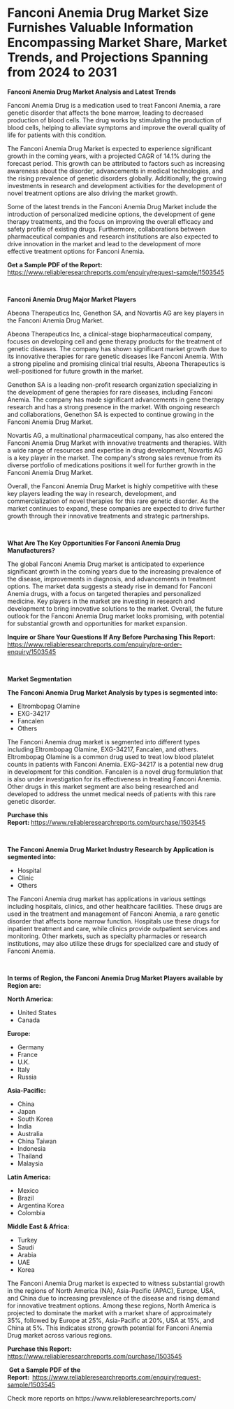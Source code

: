 <p><h1>Fanconi Anemia Drug Market Size Furnishes Valuable Information Encompassing Market Share, Market Trends, and Projections Spanning from 2024 to 2031</h1></p><p><strong>Fanconi Anemia Drug Market Analysis and Latest Trends</strong></p>
<p><p>Fanconi Anemia Drug is a medication used to treat Fanconi Anemia, a rare genetic disorder that affects the bone marrow, leading to decreased production of blood cells. The drug works by stimulating the production of blood cells, helping to alleviate symptoms and improve the overall quality of life for patients with this condition.</p><p>The Fanconi Anemia Drug Market is expected to experience significant growth in the coming years, with a projected CAGR of 14.1% during the forecast period. This growth can be attributed to factors such as increasing awareness about the disorder, advancements in medical technologies, and the rising prevalence of genetic disorders globally. Additionally, the growing investments in research and development activities for the development of novel treatment options are also driving the market growth.</p><p>Some of the latest trends in the Fanconi Anemia Drug Market include the introduction of personalized medicine options, the development of gene therapy treatments, and the focus on improving the overall efficacy and safety profile of existing drugs. Furthermore, collaborations between pharmaceutical companies and research institutions are also expected to drive innovation in the market and lead to the development of more effective treatment options for Fanconi Anemia.</p></p>
<p><strong>Get a Sample PDF of the Report:&nbsp;</strong> <a href="https://www.reliableresearchreports.com/enquiry/request-sample/1503545">https://www.reliableresearchreports.com/enquiry/request-sample/1503545</a></p>
<p>&nbsp;</p>
<p><strong>Fanconi Anemia Drug Major Market Players</strong></p>
<p><p>Abeona Therapeutics Inc, Genethon SA, and Novartis AG are key players in the Fanconi Anemia Drug Market. </p><p>Abeona Therapeutics Inc, a clinical-stage biopharmaceutical company, focuses on developing cell and gene therapy products for the treatment of genetic diseases. The company has shown significant market growth due to its innovative therapies for rare genetic diseases like Fanconi Anemia. With a strong pipeline and promising clinical trial results, Abeona Therapeutics is well-positioned for future growth in the market.</p><p>Genethon SA is a leading non-profit research organization specializing in the development of gene therapies for rare diseases, including Fanconi Anemia. The company has made significant advancements in gene therapy research and has a strong presence in the market. With ongoing research and collaborations, Genethon SA is expected to continue growing in the Fanconi Anemia Drug Market.</p><p>Novartis AG, a multinational pharmaceutical company, has also entered the Fanconi Anemia Drug Market with innovative treatments and therapies. With a wide range of resources and expertise in drug development, Novartis AG is a key player in the market. The company's strong sales revenue from its diverse portfolio of medications positions it well for further growth in the Fanconi Anemia Drug Market.</p><p>Overall, the Fanconi Anemia Drug Market is highly competitive with these key players leading the way in research, development, and commercialization of novel therapies for this rare genetic disorder. As the market continues to expand, these companies are expected to drive further growth through their innovative treatments and strategic partnerships.</p></p>
<p>&nbsp;</p>
<p><strong>What Are The Key Opportunities For Fanconi Anemia Drug Manufacturers?</strong></p>
<p><p>The global Fanconi Anemia Drug market is anticipated to experience significant growth in the coming years due to the increasing prevalence of the disease, improvements in diagnosis, and advancements in treatment options. The market data suggests a steady rise in demand for Fanconi Anemia drugs, with a focus on targeted therapies and personalized medicine. Key players in the market are investing in research and development to bring innovative solutions to the market. Overall, the future outlook for the Fanconi Anemia Drug market looks promising, with potential for substantial growth and opportunities for market expansion.</p></p>
<p><strong>Inquire or Share Your Questions If Any Before Purchasing This Report:</strong> <a href="https://www.reliableresearchreports.com/enquiry/pre-order-enquiry/1503545">https://www.reliableresearchreports.com/enquiry/pre-order-enquiry/1503545</a></p>
<p>&nbsp;</p>
<p><strong>Market Segmentation</strong></p>
<p><strong>The Fanconi Anemia Drug Market Analysis by types is segmented into:</strong></p>
<p><ul><li>Eltrombopag Olamine</li><li>EXG-34217</li><li>Fancalen</li><li>Others</li></ul></p>
<p><p>The Fanconi Anemia drug market is segmented into different types including Eltrombopag Olamine, EXG-34217, Fancalen, and others. Eltrombopag Olamine is a common drug used to treat low blood platelet counts in patients with Fanconi Anemia. EXG-34217 is a potential new drug in development for this condition. Fancalen is a novel drug formulation that is also under investigation for its effectiveness in treating Fanconi Anemia. Other drugs in this market segment are also being researched and developed to address the unmet medical needs of patients with this rare genetic disorder.</p></p>
<p><strong>Purchase this Report:&nbsp;</strong><a href="https://www.reliableresearchreports.com/purchase/1503545">https://www.reliableresearchreports.com/purchase/1503545</a></p>
<p>&nbsp;</p>
<p><strong>The Fanconi Anemia Drug Market Industry Research by Application is segmented into:</strong></p>
<p><ul><li>Hospital</li><li>Clinic</li><li>Others</li></ul></p>
<p><p>The Fanconi Anemia drug market has applications in various settings including hospitals, clinics, and other healthcare facilities. These drugs are used in the treatment and management of Fanconi Anemia, a rare genetic disorder that affects bone marrow function. Hospitals use these drugs for inpatient treatment and care, while clinics provide outpatient services and monitoring. Other markets, such as specialty pharmacies or research institutions, may also utilize these drugs for specialized care and study of Fanconi Anemia.</p></p>
<p>&nbsp;</p>
<p><strong>In terms of Region, the Fanconi Anemia Drug Market Players available by Region are:</strong></p>
<p>
    <p> <strong> North America: </strong>
        <ul>
            <li>United States</li>
            <li>Canada</li>
        </ul>
        </p> 
    <p> <strong> Europe: </strong>
        <ul>
            <li>Germany</li>
            <li>France</li>
            <li>U.K.</li>
            <li>Italy</li>
            <li>Russia</li>
        </ul>
        </p> 
    <p> <strong> Asia-Pacific: </strong>
        <ul>
            <li>China</li>
            <li>Japan</li>
            <li>South Korea</li>
            <li>India</li>
            <li>Australia</li>
            <li>China Taiwan</li>
            <li>Indonesia</li>
            <li>Thailand</li>
            <li>Malaysia</li>
        </ul>
        </p> 
    <p> <strong> Latin America: </strong>
        <ul>
            <li>Mexico</li>
            <li>Brazil</li>
            <li>Argentina Korea</li>
            <li>Colombia</li>
        </ul>
        </p> 
    <p> <strong> Middle East & Africa: </strong>
        <ul>
            <li>Turkey</li>
            <li>Saudi</li>
            <li>Arabia</li>
            <li>UAE</li>
            <li>Korea</li>
        </ul>
    </p>
    </p>
<p><p>The Fanconi Anemia Drug market is expected to witness substantial growth in the regions of North America (NA), Asia-Pacific (APAC), Europe, USA, and China due to increasing prevalence of the disease and rising demand for innovative treatment options. Among these regions, North America is projected to dominate the market with a market share of approximately 35%, followed by Europe at 25%, Asia-Pacific at 20%, USA at 15%, and China at 5%. This indicates strong growth potential for Fanconi Anemia Drug market across various regions.</p></p>
<p><strong>Purchase this Report: </strong><a href="https://www.reliableresearchreports.com/purchase/1503545">https://www.reliableresearchreports.com/purchase/1503545</a></p>
<p>&nbsp;<strong>Get a Sample PDF of the Report:&nbsp;&nbsp;</strong><a href="https://www.reliableresearchreports.com/enquiry/request-sample/1503545">https://www.reliableresearchreports.com/enquiry/request-sample/1503545</a></p>
<p><strong></strong></p>
<p>Check more reports on https://www.reliableresearchreports.com/</p>
